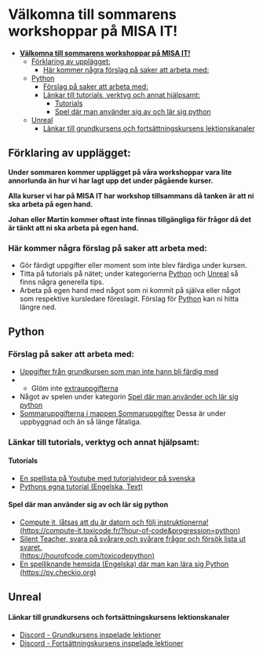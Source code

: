 # **Välkomna till sommarens workshoppar på MISA IT!**
<!-- TOC -->
* [**Välkomna till sommarens workshoppar på MISA IT!**](#välkomna-till-sommarens-workshoppar-på-misa-it)
  * [Förklaring av upplägget:](#förklaring-av-upplägget)
    * [Här kommer några förslag på saker att arbeta med:](#här-kommer-några-förslag-på-saker-att-arbeta-med)
  * [Python](#python)
    * [Förslag på saker att arbeta med:](#förslag-på-saker-att-arbeta-med)
    * [Länkar till tutorials, verktyg och annat hjälpsamt:](#länkar-till-tutorials-verktyg-och-annat-hjälpsamt)
      * [Tutorials](#tutorials)
      * [Spel där man använder sig av och lär sig python](#spel-där-man-använder-sig-av-och-lär-sig-python)
  * [Unreal](#unreal)
      * [Länkar till grundkursens och fortsättningskursens lektionskanaler](#länkar-till-grundkursens-och-fortsättningskursens-lektionskanaler)
<!-- TOC -->

## Förklaring av upplägget:
**Under sommaren kommer upplägget på våra workshoppar vara lite annorlunda än hur vi har lagt upp det under pågående kurser.**

**Alla kurser vi har på MISA IT har workshop tillsammans då tanken är att ni ska arbeta på egen hand.**

**Johan eller Martin kommer oftast inte finnas tillgängliga för frågor då det är tänkt att ni ska arbeta på egen hand.**



### Här kommer några förslag på saker att arbeta med:

- Gör färdigt uppgifter eller moment som inte blev färdiga under kursen.
- Titta på tutorials på nätet; under kategorierna [Python](#python) och [Unreal](#unreal) så finns några generella tips.
- Arbeta på egen hand med något som ni kommit på själva eller något som respektive kursledare föreslagit. Förslag för [Python](#python) kan ni hitta längre ned.



## Python

### Förslag på saker att arbeta med:
- [Uppgifter från grundkursen som man inte hann bli färdig med](UppgifterFrånPythonGrundkurs)
- - Glöm inte [extrauppgifterna](UppgifterFrånPythonGrundkurs/Extra)
- Något av spelen under kategorin [Spel där man använder och lär sig python](#spel-där-man-använder-sig-av-och-lär-sig-python)
- [Sommaruppgifterna i mappen Sommaruppgifter](Sommaruppgifter) Dessa är under uppbyggnad och än så länge fåtaliga.

### Länkar till tutorials, verktyg och annat hjälpsamt:

#### Tutorials
- [En spellista på Youtube med tutorialvideor på svenska](https://www.youtube.com/playlist?list=PLpkWX5olvmC_gI6TnTLnTjSveU5fO5uMa)
- [Pythons egna tutorial (Engelska, Text)](https://docs.python.org/3/tutorial/index.html)

#### Spel där man använder sig av och lär sig python
- [Compute it, låtsas att du är datorn och följ instruktionerna!<br>(https://compute-it.toxicode.fr/?hour-of-code&progression=python)<br>](https://compute-it.toxicode.fr/?hour-of-code&progression=python)
- [Silent Teacher, svara på svårare och svårare frågor och försök lista ut svaret.<br>(https://hourofcode.com/toxicodepython)](https://hourofcode.com/toxicodepython)
- [En spelliknande hemsida (Engelska) där man kan lära sig Python<br>(https://py.checkio.org)](https://py.checkio.org)



## Unreal

[//]: # (### Länkar till tutorials, verktyg och annat hjälpsamt:)

#### Länkar till grundkursens och fortsättningskursens lektionskanaler
- [Discord - Grundkursens inspelade lektioner](https://discord.com/channels/700244741077467218/882179735625560075)
- [Discord - Fortsättningskursens inspelade lektioner](https://discord.com/channels/700244741077467218/882196322894118982)